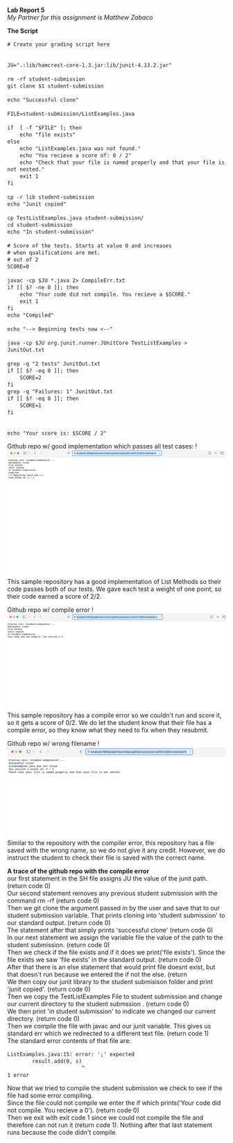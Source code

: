 **Lab Report 5** <br>
*My Partner for this assignment is Matthew Zabaco*


**The Script** <br>

```
# Create your grading script here


JU=".:lib/hamcrest-core-1.3.jar:lib/junit-4.13.2.jar"

rm -rf student-submission
git clone $1 student-submission

echo "Successful clone"

FILE=student-submission/ListExamples.java

if  [ -f "$FILE" ]; then
    echo "file exists"
else
    echo "ListExamples.java was not found."
    echo "You recieve a score of: 0 / 2"
    echo "Check that your file is named properly and that your file is not nested."
    exit 1
fi

cp -r lib student-submission
echo "Junit copied"

cp TestListExamples.java student-submission/
cd student-submission
echo "In student-submission"

# Score of the tests. Starts at value 0 and increases
# when qualifications are met.
# out of 2
SCORE=0

javac -cp $JU *.java 2> CompileErr.txt
if [[ $? -ne 0 ]]; then
    echo "Your code did not compile. You recieve a $SCORE."
    exit 1
fi
echo "Compiled"

echo "--> Beginning tests now <--"

java -cp $JU org.junit.runner.JUnitCore TestListExamples > JunitOut.txt

grep -q "2 tests" JunitOut.txt
if [[ $? -eq 0 ]]; then
    SCORE=2
fi
grep -q "Failures: 1" JunitOut.txt
if [[ $? -eq 0 ]]; then
    SCORE=1
fi


echo "Your score is: $SCORE / 2"

```


Github repo w/ good implementation which passes all test cases:
!![passes tests](testspass.png)
This sample repository has a good implementation of List Methods so their code passes both of our tests. We gave each test a weight of one point, so their code earned a score of 2/2.

Github repo w/ compile error
!![compile](compileerr.png)
This sample repository has a compile error so we couldn't run and score it, so it gets a score of 0/2. We do let the student know that their file
has a compile error, so they know what they need to fix when they resubmit.

Github repo w/ wrong filename
!![wrong name](wrongfilename.png)
Similar to the repository with the compiler error, this repository has a file saved with the wrong name, so we do not give it any credit. However, we
do instruct the student to check their file is saved with the correct name.


**A trace of the github repo with the compile error** <br>
our first statement in the SH file assigns JU the value of the junit path. (return code 0) <br>
Our second statement removes any previous student submission with the command rm -rf (return code 0) <br>
Then we git clone the argument passed in by the user and save that to our student submission variable. That prints cloning into 'student submission'
to our standard output. (return code 0) <br>
The statement after that simply prints 'successful clone' (return code 0) <br>
In our next statement we assign the variable file the value of the path to the student submission. (return code 0) <br>
Then we check if the file exists and if it does we print('file exists'). Since the file exists we saw 'file exists' in the standard output. 
(return code 0) <br>
After that there is an else statement that would print file doesnt exist, but that doesn't run because we entered the if not the else. (return <br>
We then copy our junit library to the student submisison folder and print 'junit copied'. (return code 0) <br>
Then we copy the TestListExamples File to student submission and change our current directory to the student submssion . (return code 0) <br>
We then print 'in student submission' to indicate we changed our current directory. (return code 0) <br>
Then we compile the file with javac and our junit variable. This gives us standard err which we redirected to a different text file. (return code 1) <br>
The standard error contents of that file are:
```
ListExamples.java:15: error: ';' expected
        result.add(0, s)
                        ^
1 error
```
Now that we tried to compile the student submission we check to see if the file had some error compiling. <br>
Since the file could not compile we enter the if which prints('Your code did not compile. You recieve a 0'). (return code 0) <br> Then we exit with exit code 1 since we could not compile the file and therefore can not run it (return code 1).
Nothing after that last statement runs because the code didn't compile.







